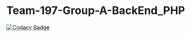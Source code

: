 # Team-197-Group-A-BackEnd_PHP

[![Codacy Badge](https://api.codacy.com/project/badge/Grade/f81290d95ddb4c1e931dd11c20e4f8a2)](https://app.codacy.com/gh/BuildForSDGCohort2/Team-197-Group-A-BackEnd_PHP?utm_source=github.com&utm_medium=referral&utm_content=BuildForSDGCohort2/Team-197-Group-A-BackEnd_PHP&utm_campaign=Badge_Grade_Dashboard)
